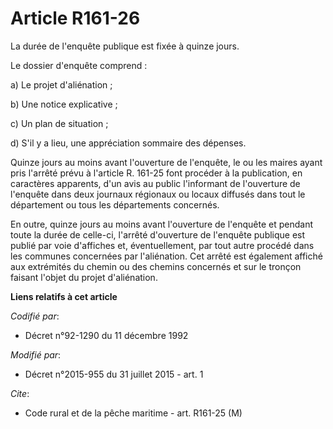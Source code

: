 # Article R161-26

La durée de l'enquête publique est fixée à quinze jours. 

Le dossier d'enquête comprend : 

a) Le projet d'aliénation ; 

b) Une notice explicative ; 

c) Un plan de situation ; 

d) S'il y a lieu, une appréciation sommaire des dépenses. 

Quinze jours au moins avant l'ouverture de l'enquête, le ou les maires ayant pris l'arrêté prévu à l'article R. 161-25 font
procéder à la publication, en caractères apparents, d'un avis au public l'informant de l'ouverture de l'enquête dans deux
journaux régionaux ou locaux diffusés dans tout le département ou tous les départements concernés. 

En outre, quinze jours au moins avant l'ouverture de l'enquête et pendant toute la durée de celle-ci, l'arrêté d'ouverture de
l'enquête publique est publié par voie d'affiches et, éventuellement, par tout autre procédé dans les communes concernées par
l'aliénation. Cet arrêté est également affiché aux extrémités du chemin ou des chemins concernés et sur le tronçon faisant
l'objet du projet d'aliénation.

**Liens relatifs à cet article**

_Codifié par_:

  - Décret n°92-1290 du 11 décembre 1992

_Modifié par_:

  - Décret n°2015-955 du 31 juillet 2015 - art. 1

_Cite_:

  - Code rural et de la pêche maritime - art. R161-25 (M)

